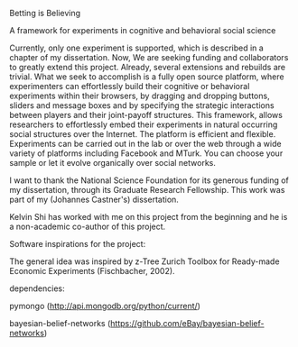 Betting is Believing

A framework for experiments in cognitive and behavioral social science

Currently, only one experiment is supported, which is described in a chapter of my dissertation. Now, We are seeking funding and collaborators to greatly extend this project. Already, several extensions and rebuilds are trivial. What we seek to accomplish is a fully open source platform, where experimenters can effortlessly build their cognitive or behavioral experiments within their browsers, by dragging and dropping buttons, sliders and message boxes and by specifying the strategic interactions between players and their joint-payoff structures. This framework, allows researchers to effortlessly embed their experiments in natural occurring social structures over the Internet. The platform is efficient and flexible. Experiments can be carried out in the lab or over the web through a wide variety of platforms including Facebook and MTurk. You can choose your sample or let it evolve organically over social networks.

I want to thank the National Science Foundation for its generous funding of my dissertation, through its Graduate Research Fellowship. This work was part of my (Johannes Castner's) dissertation.

Kelvin Shi has worked with me on this project from the beginning and he is a non-academic co-author of this project.

Software inspirations for the project:

The general idea was inspired by z-Tree Zurich Toolbox for Ready-made Economic Experiments (Fischbacher, 2002).

dependencies: 

pymongo (http://api.mongodb.org/python/current/)

bayesian-belief-networks (https://github.com/eBay/bayesian-belief-networks)